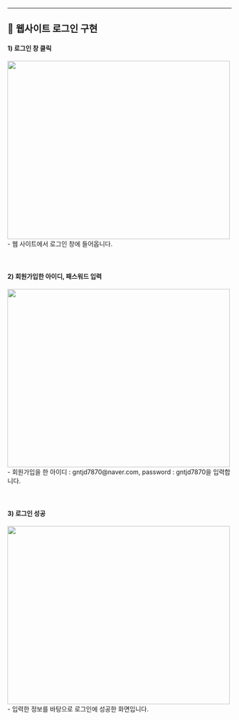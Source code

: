 <hr>

<p align="center">
<h2 align="left"> 📢 웹사이트 로그인 구현 </h2>


<h4 align="left"> 1) 로그인 창 클릭 </h4>
<img src="https://user-images.githubusercontent.com/101113265/169137196-dbee692b-9e6a-4bb5-9e16-910918cde464.JPG" width="500" height="400">
- 웹 사이트에서 로그인 창에 들어옵니다.
<br><br><br/>


<h4 align="left"> 2) 회원가입한 아이디, 패스워드 입력 </h4>
<img src="https://user-images.githubusercontent.com/101113265/169137370-0cabed22-2627-451e-9379-d24f778b1890.JPG" width="500" height="400">
- 회원가입을 한 아이디 : gntjd7870@naver.com, password : gntjd7870을 입력합니다.
<br><br><br/>



<h4 align="left"> 3) 로그인 성공 </h4>
<img src="https://user-images.githubusercontent.com/101113265/169137696-5cb2a83b-f940-47b5-9f29-5eead069ae51.JPG" width="500" height="400">
- 입력한 정보를 바탕으로 로그인에 성공한 화면입니다.
<br><br><br/>
